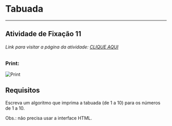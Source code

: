 # Tabuada 

---

## Atividade de Fixação 11  

###### Link para visitar a página da atividade: [CLIQUE AQUI](https://giunossauro.github.io/iFood_Lets-Code_Sala-842/)

### Print:

![Print]()

## Requisitos

Escreva um algoritmo que imprima a tabuada (de 1 a 10) para os números de 1 a 10.  

Obs.: não precisa usar a interface HTML.
 